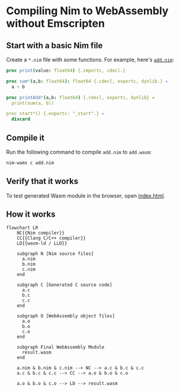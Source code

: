 # Compiling Nim to WebAssembly **without Emscripten**

## Start with a basic Nim file

Create a `*.nim` file with some functions. For example, here's [`add.nim`](./add.nim):

```nim
proc print(value: float64) {.importc, cdecl.}

proc sum*(a,b: float64): float64 {.cdecl, exportc, dynlib.} =
  a + b

proc printAdd*(a,b: float64) {.cdecl, exportc, dynlib} =
  print(sum(a, b))

proc start*() {.exportc: "_start".} =
  discard
```

## Compile it

Run the following command to compile `add.nim` to `add.wasm`:

```sh
nim-wams c add.nim
```

## Verify that it works

To test generated Wasm module in the browser, open [index.html](./index.html).

## How it works

```mermaid
flowchart LR
    NC{{Nim compiler}}
    CC{{Clang C/C++ compiler}}
    LD{{wasm-ld / LLD}}

    subgraph N [Nim source files]
      a.nim
      b.nim
      c.nim
    end

    subgraph C [Generated C source code]
      a.c
      b.c
      c.c
    end

    subgraph O [WebAssembly object files]
      a.o
      b.o
      c.o
    end

    subgraph Final WebAssembly Module
      result.wasm
    end

    a.nim & b.nim & c.nim --> NC --> a.c & b.c & c.c
    a.c & b.c & c.c --> CC --> a.o & b.o & c.o

    a.o & b.o & c.o --> LD --> result.wasm
```
